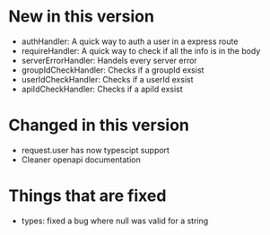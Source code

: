 # New in this version

 - authHandler: A quick way to auth a user in a express route
 - requireHandler: A quick way to check if all the info is in the body
 - serverErrorHandler: Handels every server error
 - groupIdCheckHandler: Checks if a groupId exsist
 - userIdCheckHandler: Checks if a userId exsist
 - apiIdCheckHandler: Checks if a apiId exsist

# Changed in this version

 - request.user has now typescipt support
 - Cleaner openapi documentation

# Things that are fixed

 - types: fixed a bug where null was valid for a string
